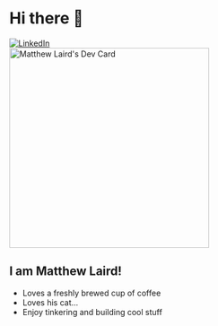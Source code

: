 # Hi there 👋

<div align="left">
  <a href="https://www.linkedin.com/in/matthew-laird-3a8581185/">
    <img src="https://img.shields.io/static/v1?logo=linkedin&style=flat-square&color=0072b1&label=LinkedIn&message=%E2%98%86" alt="LinkedIn" />
  </a><br />
  <a href="https://app.daily.dev/hvk500">
    <img src="https://api.daily.dev/devcards/v2/U-UK0gIIk.png?type=wide&r=ryv" width="356" alt="Matthew Laird's Dev Card"/>
  </a>
</div>

## I am Matthew Laird!

- Loves a freshly brewed cup of coffee
- Loves his cat...
- Enjoy tinkering and building cool stuff
